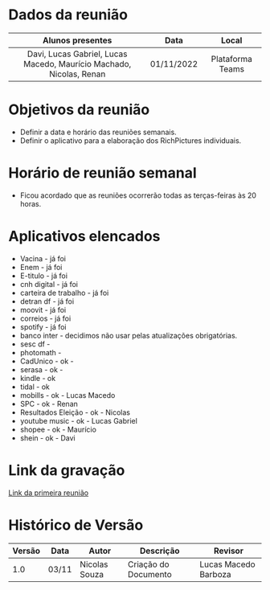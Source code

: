 # Dados da reunião

|                          Alunos presentes                           |    Data    |      Local       |
| :-----------------------------------------------------------------: | :--------: | :--------------: |
| Davi, Lucas Gabriel, Lucas Macedo, Maurício Machado, Nicolas, Renan | 01/11/2022 | Plataforma Teams |

# Objetivos da reunião

- Definir a data e horário das reuniões semanais.
- Definir o aplicativo para a elaboração dos RichPictures individuais.

# Horário de reunião semanal

- Ficou acordado que as reuniões ocorrerão todas as terças-feiras às 20 horas.

# Aplicativos elencados

- Vacina - já foi
- Enem - já foi
- E-titulo - já foi
- cnh digital - já foi
- carteira de trabalho - já foi
- detran df - já foi
- moovit - já foi
- correios - já foi
- spotify - já foi
- banco inter - decidimos não usar pelas atualizações obrigatórias.
- sesc df -
- photomath -
- CadUnico - ok -
- serasa - ok -
- kindle - ok
- tidal - ok
- mobills - ok - Lucas Macedo
- SPC - ok - Renan
- Resultados Eleição - ok - Nicolas
- youtube music - ok - Lucas Gabriel
- shopee - ok - Maurício
- shein - ok - Davi

# Link da gravação

[Link da primeira reunião](https://youtu.be/ve-gOdHrx44)

# Histórico de Versão

| Versão | Data  | Autor         | Descrição            | Revisor              |
| ------ | ----- | ------------- | -------------------- | -------------------- |
| 1.0    | 03/11 | Nicolas Souza | Criação do Documento | Lucas Macedo Barboza |
